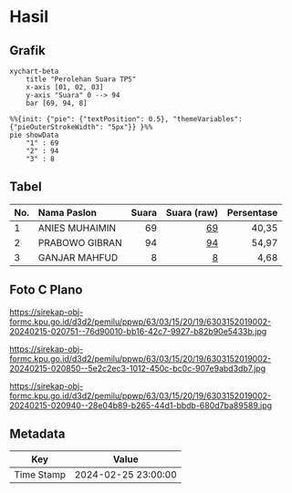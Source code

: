 # Hasil

## Grafik

```mermaid
xychart-beta
    title "Perolehan Suara TPS"
    x-axis [01, 02, 03]
    y-axis "Suara" 0 --> 94
    bar [69, 94, 8]
```

```mermaid
%%{init: {"pie": {"textPosition": 0.5}, "themeVariables": {"pieOuterStrokeWidth": "5px"}} }%%
pie showData
    "1" : 69
    "2" : 94
    "3" : 8
```

## Tabel

| No. | Nama Paslon    | Suara | Suara (raw) | Persentase |
|:--- |:-------------- | -----:| -----------:| ----------:|
| 1   | ANIES MUHAIMIN | 69    | [69][p-1]   | 40,35      |
| 2   | PRABOWO GIBRAN | 94    | [94][p-2]   | 54,97      |
| 3   | GANJAR MAHFUD  | 8     | [8][p-3]    | 4,68       |


[p-1]: https://github.com/gigit-pemilu/pemilu-2024/blob/main/pilpres/hitung-suara/sub/63-kalimantan-selatan/sub/03-banjar/sub/15-martapura-timur/sub/2019-pekauman-dalam/sub/002-tps/sub/paslon-1.txt
[p-2]: https://github.com/gigit-pemilu/pemilu-2024/blob/main/pilpres/hitung-suara/sub/63-kalimantan-selatan/sub/03-banjar/sub/15-martapura-timur/sub/2019-pekauman-dalam/sub/002-tps/sub/paslon-2.txt
[p-3]: https://github.com/gigit-pemilu/pemilu-2024/blob/main/pilpres/hitung-suara/sub/63-kalimantan-selatan/sub/03-banjar/sub/15-martapura-timur/sub/2019-pekauman-dalam/sub/002-tps/sub/paslon-3.txt

## Foto C Plano

https://sirekap-obj-formc.kpu.go.id/d3d2/pemilu/ppwp/63/03/15/20/19/6303152019002-20240215-020751--76d90010-bb16-42c7-9927-b82b90e5433b.jpg

https://sirekap-obj-formc.kpu.go.id/d3d2/pemilu/ppwp/63/03/15/20/19/6303152019002-20240215-020850--5e2c2ec3-1012-450c-bc0c-907e9abd3db7.jpg

https://sirekap-obj-formc.kpu.go.id/d3d2/pemilu/ppwp/63/03/15/20/19/6303152019002-20240215-020940--28e04b89-b265-44d1-bbdb-680d7ba89589.jpg


## Metadata

| Key        | Value               |
| ---------- | ------------------- |
| Time Stamp | 2024-02-25 23:00:00 |




